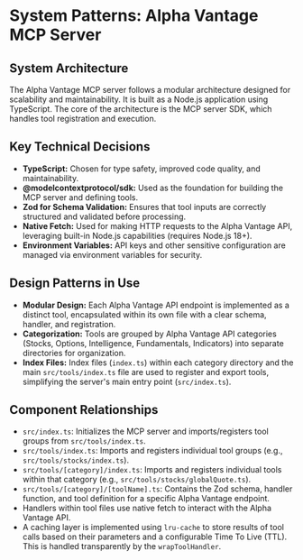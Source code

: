 # System Patterns: Alpha Vantage MCP Server

## System Architecture

The Alpha Vantage MCP server follows a modular architecture designed for scalability and maintainability. It is built as a Node.js application using TypeScript. The core of the architecture is the MCP server SDK, which handles tool registration and execution.

## Key Technical Decisions

- **TypeScript:** Chosen for type safety, improved code quality, and maintainability.
- **@modelcontextprotocol/sdk:** Used as the foundation for building the MCP server and defining tools.
- **Zod for Schema Validation:** Ensures that tool inputs are correctly structured and validated before processing.
- **Native Fetch:** Used for making HTTP requests to the Alpha Vantage API, leveraging built-in Node.js capabilities (requires Node.js 18+).
- **Environment Variables:** API keys and other sensitive configuration are managed via environment variables for security.

## Design Patterns in Use

- **Modular Design:** Each Alpha Vantage API endpoint is implemented as a distinct tool, encapsulated within its own file with a clear schema, handler, and registration.
- **Categorization:** Tools are grouped by Alpha Vantage API categories (Stocks, Options, Intelligence, Fundamentals, Indicators) into separate directories for organization.
- **Index Files:** Index files (`index.ts`) within each category directory and the main `src/tools/index.ts` file are used to register and export tools, simplifying the server's main entry point (`src/index.ts`).

## Component Relationships

- `src/index.ts`: Initializes the MCP server and imports/registers tool groups from `src/tools/index.ts`.
- `src/tools/index.ts`: Imports and registers individual tool groups (e.g., `src/tools/stocks/index.ts`).
- `src/tools/[category]/index.ts`: Imports and registers individual tools within that category (e.g., `src/tools/stocks/globalQuote.ts`).
- `src/tools/[category]/[toolName].ts`: Contains the Zod schema, handler function, and tool definition for a specific Alpha Vantage endpoint.
- Handlers within tool files use native fetch to interact with the Alpha Vantage API.
- A caching layer is implemented using `lru-cache` to store results of tool calls based on their parameters and a configurable Time To Live (TTL). This is handled transparently by the `wrapToolHandler`.
